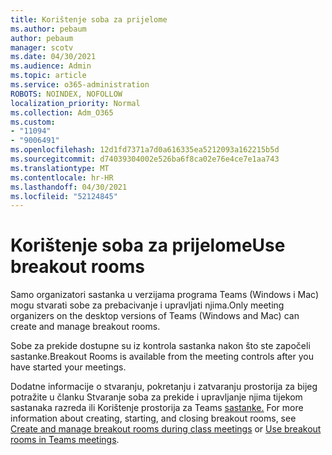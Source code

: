 ```yaml
---
title: Korištenje soba za prijelome
ms.author: pebaum
author: pebaum
manager: scotv
ms.date: 04/30/2021
ms.audience: Admin
ms.topic: article
ms.service: o365-administration
ROBOTS: NOINDEX, NOFOLLOW
localization_priority: Normal
ms.collection: Adm_O365
ms.custom:
- "11094"
- "9006491"
ms.openlocfilehash: 12d1fd7371a7d0a616335ea5212093a162215b5d
ms.sourcegitcommit: d74039304002e526ba6f8ca02e76e4ce7e1aa743
ms.translationtype: MT
ms.contentlocale: hr-HR
ms.lasthandoff: 04/30/2021
ms.locfileid: "52124845"
---
```

# <a name="use-breakout-rooms"></a><span data-ttu-id="5a184-102">Korištenje soba za prijelome</span><span class="sxs-lookup"><span data-stu-id="5a184-102">Use breakout rooms</span></span>

<span data-ttu-id="5a184-103">Samo organizatori sastanka u verzijama programa Teams (Windows i Mac) mogu stvarati sobe za prebacivanje i upravljati njima.</span><span class="sxs-lookup"><span data-stu-id="5a184-103">Only meeting organizers on the desktop versions of Teams (Windows and Mac) can create and manage breakout rooms.</span></span> 

<span data-ttu-id="5a184-104">Sobe za prekide dostupne su iz kontrola sastanka nakon što ste započeli sastanke.</span><span class="sxs-lookup"><span data-stu-id="5a184-104">Breakout Rooms is available from the meeting controls after you have started your meetings.</span></span>

<span data-ttu-id="5a184-105">Dodatne informacije o stvaranju, pokretanju i zatvaranju prostorija za bijeg potražite u članku Stvaranje soba za prekide i upravljanje njima tijekom sastanaka razreda ili Korištenje prostorija za Teams [sastanke.](https://support.microsoft.com/office/use-breakout-rooms-in-teams-meetings-7de1f48a-da07-466c-a5ab-4ebace28e461) []()</span><span class="sxs-lookup"><span data-stu-id="5a184-105">For more information about creating, starting, and closing breakout rooms, see [Create and manage breakout rooms during class meetings]() or [Use breakout rooms in Teams meetings](https://support.microsoft.com/office/use-breakout-rooms-in-teams-meetings-7de1f48a-da07-466c-a5ab-4ebace28e461).</span></span>